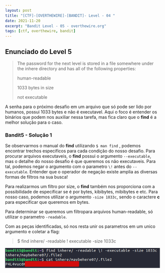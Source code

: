 ```yaml
---
layout: post
title: "[CTF]-[OVERTHEWIRE]-[BANDIT]- Level - 04 "
date: 2021-11-20
excerpt: "Bandit Level - 05 - overthewire.org"
tags: [ctf, overthewire, bandit]
---
```


## Enunciado do Level 5
>The password for the next level is stored in a file somewhere under the inhere directory and has all of the following properties:
>
>    human-readable
>
>    1033 bytes in size
>
>    not executable


A senha para o próximo desafio em um arquivo que só pode ser lido por humanos, possui 1033 bytes e não é executavel. Aqui o foco é entender os binários que podem nos auxiliar nessa tarefa, mas fica claro que o __find__ é a melhor solução para o caso.

### Bandit5 - Solução 1

Se observarmos o manual do **find** utilizando `$ man find` , podemos encontrar trechos especificos para cada condição do nosso desafio. Para procurar arquivos executaveis, o **find** possui o argumento `--executable`, mas o detalhe do nosso desafio é que queremos os não executaveis. Para tal, podemos negar o argumento com o parametro `\!` antes do `--executable`. Entender que o operador de negação existe amplia as diversas formas de filtros na sua busca!

Para realizarmos um filtro por size, o **find** também nos proporciona com a possibilidade de especificar se é por bytes, kibibytes, mibibytes e etc. Para nosso caso, podemos utilizar o argumento `-size 1033c`, sendo o caractere **c** para especificar que queremos em bytes.

Para determinar se queremos um filtropara arquivos human-readable, só utilizar o parametro `-readable`.

Com as peças identificadas, só nos resta unir os parametros em um unico argumento e coletar a flag:

> $ find inhere/ -readable \! executable -size 1033c

![Utilizando file \\](/img_posts/ctf/overthewire/bandit/lvl5-1.png)